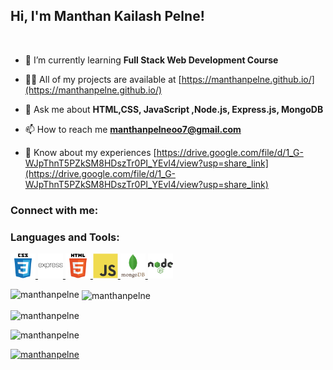 <h2> Hi, I'm Manthan Kailash Pelne!</h2>
<img src="https://camo.githubusercontent.com/8bf6f6d78abc81fcf9c49f10649423e73ea44bc248e83aaae8759d401c829a84/68747470733a2f2f70687973696373677572756b756c2e66696c65732e776f726470726573732e636f6d2f323031392f30322f6368617261637465722d312e676966"  border-radius="50" align="right" width="300" alt="">

</em></p>



<p align="left"> <a href="https://twitter.com/" target="blank"><img src="https://img.shields.io/twitter/follow/?logo=twitter&style=for-the-badge" alt="" /></a> </p>

- 🌱 I’m currently learning **Full Stack Web Development Course**

- 👨‍💻 All of my projects are available at [https://manthanpelne.github.io/](https://manthanpelne.github.io/)

- 💬 Ask me about **HTML,CSS, JavaScript ,Node.js, Express.js, MongoDB**

- 📫 How to reach me **manthanpelneoo7@gmail.com**

- 📄 Know about my experiences [https://drive.google.com/file/d/1_G-WJpThnT5PZkSM8HDszTr0PI_YEvI4/view?usp=share_link](https://drive.google.com/file/d/1_G-WJpThnT5PZkSM8HDszTr0PI_YEvI4/view?usp=share_link)

<h3 align="left">Connect with me:</h3>
<p align="left">
</p>

<h3 align="left">Languages and Tools:</h3>
<p align="left"> <a href="https://www.w3schools.com/css/" target="_blank" rel="noreferrer"> <img src="https://raw.githubusercontent.com/devicons/devicon/master/icons/css3/css3-original-wordmark.svg" alt="css3" width="40" height="40"/> </a> <a href="https://expressjs.com" target="_blank" rel="noreferrer"> <img src="https://raw.githubusercontent.com/devicons/devicon/master/icons/express/express-original-wordmark.svg" alt="express" width="40" height="40"/> </a> <a href="https://www.w3.org/html/" target="_blank" rel="noreferrer"> <img src="https://raw.githubusercontent.com/devicons/devicon/master/icons/html5/html5-original-wordmark.svg" alt="html5" width="40" height="40"/> </a> <a href="https://developer.mozilla.org/en-US/docs/Web/JavaScript" target="_blank" rel="noreferrer"> <img src="https://raw.githubusercontent.com/devicons/devicon/master/icons/javascript/javascript-original.svg" alt="javascript" width="40" height="40"/> </a> <a href="https://www.mongodb.com/" target="_blank" rel="noreferrer"> <img src="https://raw.githubusercontent.com/devicons/devicon/master/icons/mongodb/mongodb-original-wordmark.svg" alt="mongodb" width="40" height="40"/> </a> <a href="https://nodejs.org" target="_blank" rel="noreferrer"> <img src="https://raw.githubusercontent.com/devicons/devicon/master/icons/nodejs/nodejs-original-wordmark.svg" alt="nodejs" width="40" height="40"/> </a> </p>

<p><img align="left" src="https://github-readme-stats.vercel.app/api/top-langs?username=manthanpelne&show_icons=true&locale=en&layout=compact" alt="manthanpelne" /></p>

<p>&nbsp;<img align="center" src="https://github-readme-stats.vercel.app/api?username=manthanpelne&show_icons=true&locale=en" alt="manthanpelne" /></p>

<p><img align="center" src="https://github-readme-streak-stats.herokuapp.com/?user=manthanpelne&" alt="manthanpelne" /></p>

<p align="left"> <img src="https://komarev.com/ghpvc/?username=manthanpelne&label=Profile%20views&color=0e75b6&style=flat" alt="manthanpelne" /> </p>

<p align="left"> <a href="https://github.com/ryo-ma/github-profile-trophy"><img src="https://github-profile-trophy.vercel.app/?username=manthanpelne" alt="manthanpelne" /></a> </p>

